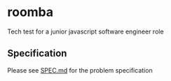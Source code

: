 # roomba

Tech test for a junior javascript software engineer role

## Specification

Please see [SPEC.md](SPEC.md) for the problem specification
